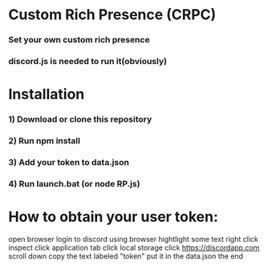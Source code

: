 # Custom Rich Presence (CRPC)

### Set your own custom rich presence

### discord.js is needed to run it(obviously)

# Installation

### 1) Download or clone this repository
### 2) Run npm install
### 3) Add your token to data.json 
### 4) Run launch.bat (or node RP.js)

# How to obtain your user token:
open browser
login to discord using browser
hightlight some text
right click
inspect
click application tab
click local storage
click https://discordapp.com
scroll down
copy the text labeled "token"
put it in the data.json
the end
